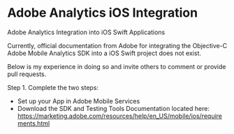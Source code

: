 # Adobe Analytics iOS Integration
Adobe Analytics Integration into iOS Swift Applications

Currently, official documentation from Adobe for integrating the Objective-C Adobe Mobile Analytics SDK into a iOS Swift project does not exist.

Below is my experience in doing so and invite others to comment or provide pull requests.

Step 1. Complete the two steps:
+ Set up your App in Adobe Mobile Services
+ Download the SDK and Testing Tools
Documentation located here: https://marketing.adobe.com/resources/help/en_US/mobile/ios/requirements.html
